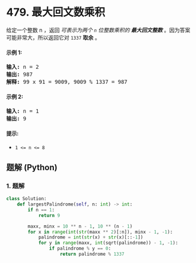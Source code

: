 # 479. 最大回文数乘积
给定一个整数 n ，返回 *可表示为两个 `n` 位整数乘积的 **最大回文整数*** 。因为答案可能非常大，所以返回它对 `1337` **取余** 。

#### 示例 1:
<pre>
<strong>输入:</strong> n = 2
<strong>输出:</strong> 987
<strong>解释:</strong> 99 x 91 = 9009, 9009 % 1337 = 987
</pre>

#### 示例 2:
<pre>
<strong>输入:</strong> n = 1
<strong>输出:</strong> 9
</pre>

#### 提示:
* `1 <= n <= 8`

## 题解 (Python)

### 1. 题解
```Python
class Solution:
    def largestPalindrome(self, n: int) -> int:
        if n == 1:
            return 9

        maxx, minx = 10 ** n - 1, 10 ** (n - 1)
        for x in range(int(str(maxx ** 2)[:n]), minx - 1, -1):
            palindrome = int(str(x) + str(x)[::-1])
            for y in range(maxx, int(sqrt(palindrome)) - 1, -1):
                if palindrome % y == 0:
                    return palindrome % 1337
```
